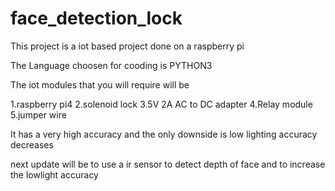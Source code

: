 # face_detection_lock
This project is a iot based project done on a raspberry pi 

The Language choosen for cooding is PYTHON3

The iot modules that you will require will be 

1.raspberry pi4
2.solenoid lock
3.5V 2A AC to DC adapter
4.Relay module
5.jumper wire

It has a very high accuracy and the only downside is low lighting accuracy decreases

next update will be to use a ir sensor to detect depth of face and to increase the lowlight accuracy 
